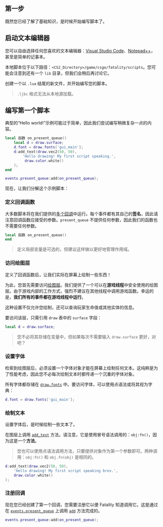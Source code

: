 ## 第一步

既然您已经了解了基础知识，是时候开始编写脚本了。

## 启动文本编辑器
您可以自由选择任何您喜欢的文本编辑器：[Visual Studio Code](https://code.visualstudio.com/)、[Notepad++](https://notepad-plus-plus.org/downloads/)，甚至是简单的记事本。

本地脚本位于以下路径：`<CS2_Directory>/game/csgo/fatality/scripts`。您可能会注意到还有一个 `lib` 目录，但我们会稍后再讨论它。

创建一个以 `.lua` 结尾的新文件，并开始编写您的脚本。

> `.ljbc` 格式无法从本地源加载。

## 编写第一个脚本

典型的“Hello world!”示例可能过于简单，因此我们尝试编写稍微复杂一点的内容。

```lua
local 函数 on_present_queue()
    local d = draw.surface;
    d.font = draw.fonts['gui_main'];
    d:add_text(draw.vec2(50, 50),
        'Hello drawing! My first script speaking.',
         draw.color.white()
    );
end

events.present_queue:add(on_present_queue);
```

现在，让我们分解这个示例脚本：

### 定义回调函数

大多数脚本将在我们提供的[多个回调](/api/events "Fatality 提供了许多可以在 API 中使用的事件 - 从各种钩子到游戏内事件。每个事件条目都是 event_t 对象。此表记录了脚本可以使用的事件。")中运行。每个事件都有其自己的**签名**，因此请注意回调函数应接受的参数。`present_queue` 不提供任何参数，因此我们的函数也不需要任何参数。

```lua
local 函数 on_present_queue()
end
```

> 定义局部变量是可选的，但建议这样做以更好地管理作用域。

### 访问绘图层

定义了回调函数后，让我们实际在屏幕上绘制一些东西！

为此，您首先需要访问[绘图层](/api/draw#surface "类型: layer")。我们提供了一个可以在**游戏线程**中安全使用的绘图层。由于游戏内部的工作方式，强烈不建议在其他线程中调用游戏函数。幸运的是，**我们所有的事件都在游戏线程中运行**。

这种设置不仅允许您绘制，还可以查询玩家生命值或其他实体的信息。

要访问该层，只需引用 `draw` 表中的 `surface` 字段：

```lua
local d = draw.surface;
```

> 您不必将其存储在变量中，但如果每次不需要输入 `draw.surface` 更好，对吧？

### 设置字体

检索到绘图层后，必须设置一个字体对象才能在屏幕上绘制任何文本。这纯粹是为了性能考虑，因此您不必每次绘制文本时都传递一个沉重的字体对象。

所有字体都存储在 [`draw.fonts`](## "类型: accessor<font_base>") 中。要访问字体，可以使用点语法或将其视为字典：

```lua
d.font = draw.fonts['gui_main'];
```

### 绘制文本

设置字体后，是时候绘制一些文本了。

在图层上调用 [`add_text`](## "添加文本。") 方法。请注意，它是使用冒号语法调用的：`obj:fn()`，因为这是一个**方法**。

> 您也可以使用点语法调用方法，只要提供对象作为第一个参数即可。两种调用：`obj:fn()` 和 `obj.fn(obj)` 是相同的。

```lua
d:add_text(draw.vec2(50, 50),
    'Hello drawing! My first script speaking brev.',
    draw.color.white()
);
```

### 注册回调

现在您已经创建了第一个回调，您需要注册它以便 Fatality 知道调用它。这是通过在 [`events.present_queue`](## "每当游戏排队渲染帧时调用。这是唯一允许在屏幕上绘制的位置。") 上调用 [`add`](## "向事件添加回调。") 方法完成的。

```lua
events.present_queue:add(on_present_queue);
```